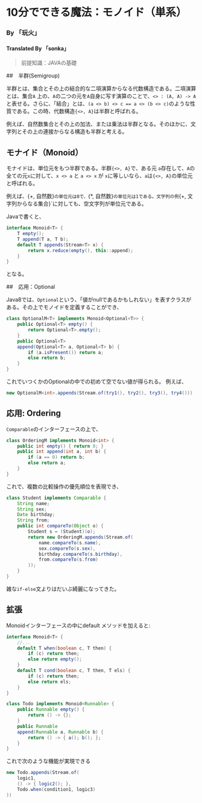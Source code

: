 # 10分でできる魔法：モノイド（単系）
### By 「玩火」 
#### Translated By 「sonka」

> 前提知識：JAVAの基礎

##　半群(Semigroup)

半群とは、集合とその上の結合的な二項演算からなる代数構造である。二項演算とは、集合`A` 上の、`A`の二つの元を`A`自身に写す演算のことで、`<> : (A, A) -> A​`と表せる。さらに、「結合」とは、`(a <> b) <> c == a <> (b <> c)`のような性質である。この時、代数構造`{<>, A}`は半群と呼ばれる。

例えば、自然数集合とその上の加法、または乗法は半群となる。そのほかに、文字列とその上の連接からなる構造も半群と考える。

## モナイド（Monoid）

モナイドは、単位元をもつ半群である。半群`{<>, A}`で、ある元 `a`存在して、`A`の全ての元`x`に対して、`x <> a` と `a <> x` が `x`に等しいなら、`a`は`{<>, A}`の単位元と呼ばれる。

例えば、{+, 自然数}`の単位元は0で、`{*, 自然数}`の単位元は1である。文字列の例`{+, 文字列からなる集合}`に対しても、空文字列が単位元である。

Javaで書くと、
```java
interface Monoid<T> {
    T empty();
    T append(T a, T b);
    default T appends(Stream<T> x) {
        return x.reduce(empty(), this::append);
    }
}
```
となる。

##　応用：Optional

Java8では、`Optional`という、「値がnullであるかもしれない」を表すクラスがある。その上でモノイドを定義することができ、

```java
class OptionalM<T> implements Monoid<Optional<T>> {
    public Optional<T> empty() {
        return Optional<T>.empty();
    }
    public Optional<T> 
    append(Optional<T> a, Optional<T> b) {
        if (a.isPresent()) return a;
        else return b;
    }
}
```
これでいつくかのOptionalの中での初めて空でない値が得られる。
例えば、
```java
new OptionalM<int>.appends(Stream.of(try1(), try2(), try3(), try4()))
```

## 応用: Ordering
`Comparable`のインターフェースの上で、
```java
class OrderingM implements Monoid<int> {
    public int empty() { return 0; }
    public int append(int a, int b) {
        if (a == 0) return b;
        else return a;
    }
}
```
これで、複数の比較操作の優先順位を表現でき、

```java
class Student implements Comparable {
    String name;
    String sex;
    Date birthday;
    String from;
    public int compareTo(Object o) {
        Student s = (Student)(o);
        return new OrderingM.appends(Stream.of(
            name.compareTo(s.name),
            sex.compareTo(s.sex),
            birthday.compareTo(s.birthday),
            from.compareTo(s.from)
        ));
    }
}
```
雑な`if-else`文よりはだいぶ綺麗になってきた。

## 拡張
Monoidインターフェースの中にdefault
メソッドを加えると:

```java
interface Monoid<T> {
    //...
    default T when(boolean c, T then) {
        if (c) return then;
        else return empty();
    }
    default T cond(boolean c, T then, T els) {
        if (c) return then;
        else return els;
    }
}

class Todo implements Monoid<Runnable> {
    public Runnable empty() {
        return () -> {};
    }
    public Runnable 
    append(Runnable a, Runnable b) {
        return () -> { a(); b(); };
    }
}
```
これで次のような機能が実現できる
```java
new Todo.appends(Stream.of(
    logic1,
    () -> { logic2(); },
    Todo.when(condition1, logic3)
))
```